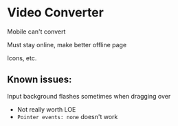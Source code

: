 # Video Converter

Mobile can't convert

Must stay online, make better offline page

Icons, etc.

## Known issues:

Input background flashes sometimes when dragging over

- Not really worth LOE
- `Pointer events: none` doesn't work
